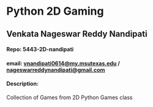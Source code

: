 # Python 2D Gaming

## Venkata Nageswar Reddy Nandipati

#### Repo:  5443-2D-nandipati
#### email: vnandipati0614@my.msutexas.edu / nageswarreddynandipati@gmail.com


#### Description:
Collection of Games from 2D Python Games class
